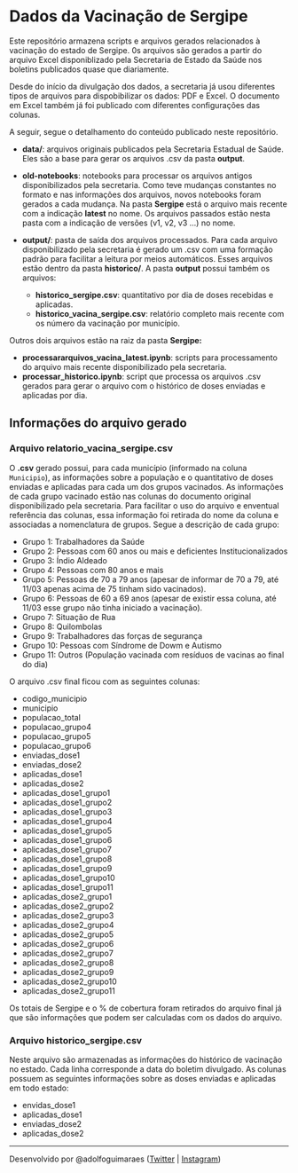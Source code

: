 # Dados da Vacinação de Sergipe

Este repositório armazena scripts e arquivos gerados relacionados à vacinação do estado de Sergipe. 0s arquivos são gerados a partir do arquivo Excel disponiblizado pela Secretaria de Estado da Saúde nos boletins publicados quase que diariamente.

Desde do início da divulgação dos dados, a secretaria já usou diferentes tipos de arquivos para dispobibilizar os dados: PDF e Excel. O documento em Excel também já foi publicado com diferentes configurações das colunas. 

A seguir, segue o detalhamento do conteúdo publicado neste repositório. 

* **data/**: arquivos originais publicados pela Secretaria Estadual de Saúde. Eles são a base para gerar os arquivos .csv da pasta **output**.

* **old-notebooks**: notebooks para processar os arquivos antigos disponibilizados pela secretaria. Como teve mudanças constantes no formato e nas informações dos arquivos, novos notebooks foram gerados a cada mudança. Na pasta **Sergipe** está o arquivo mais recente com a indicação **latest** no nome. Os arquivos passados estão nesta pasta com a indicação de versões (v1, v2, v3 ...) no nome. 

* **output/**: pasta de saída dos arquivos processados. Para cada arquivo disponibilizado pela secretaria é gerado um .csv com uma formação padrão para facilitar a leitura por meios automáticos. Esses arquivos estão dentro da pasta **historico/**. A pasta **output** possui também os arquivos:
    * **historico_sergipe.csv**: quantitativo por dia de doses recebidas e aplicadas.
    * **historico_vacina_sergipe.csv**: relatório completo mais recente com os número da vacinação por município.

Outros dois arquivos estão na raiz da pasta **Sergipe:**

* **processararquivos_vacina_latest.ipynb**: scripts para processamento do arquivo mais recente disponibilizado pela secretaria. 
* **processar_historico.ipynb**: script que processa os arquivos .csv gerados para gerar o arquivo com o histórico de doses enviadas e aplicadas por dia. 


## Informações do arquivo gerado


### Arquivo relatorio_vacina_sergipe.csv

O **.csv** gerado possui, para cada município (informado na coluna `Municipio`), as informações sobre a população e o quantitativo de doses enviadas e aplicadas para cada um dos grupos vacinados. As informações de cada grupo vacinado estão nas colunas do documento original disponibilizado pela secretaria. Para facilitar o uso do arquivo e enventual referência das colunas, essa informação foi retirada do nome da coluna e associadas a nomenclatura de grupos. Segue a descrição de cada grupo:

* Grupo 1: Trabalhadores da Saúde
* Grupo 2: Pessoas com 60 anos ou mais e deficientes Institucionalizados
* Grupo 3: Índio Aldeado
* Grupo 4: Pessoas com 80 anos e mais
* Grupo 5: Pessoas de 70 a 79 anos (apesar de informar de 70 a 79, até 11/03 apenas acima de 75 tinham sido vacinados).
* Grupo 6: Pessoas de 60 a 69 anos (apesar de existir essa  coluna, até 11/03 esse grupo não tinha iniciado a vacinação).
* Grupo 7: Situação de Rua
* Grupo 8: Quilombolas
* Grupo 9: Trabalhadores das forças de segurança
* Grupo 10: Pessoas com Síndrome de Dowm e Autismo
* Grupo 11: Outros (População vacinada com resíduos de vacinas ao final do dia) 


O arquivo .csv final ficou com as seguintes colunas:

* codigo_municipio
* municipio
* populacao_total
* populacao_grupo4
* populacao_grupo5
* populacao_grupo6
* enviadas_dose1
* enviadas_dose2
* aplicadas_dose1
* aplicadas_dose2
* aplicadas_dose1_grupo1
* aplicadas_dose1_grupo2
* aplicadas_dose1_grupo3
* aplicadas_dose1_grupo4
* aplicadas_dose1_grupo5
* aplicadas_dose1_grupo6
* aplicadas_dose1_grupo7
* aplicadas_dose1_grupo8
* aplicadas_dose1_grupo9
* aplicadas_dose1_grupo10
* aplicadas_dose1_grupo11
* aplicadas_dose2_grupo1
* aplicadas_dose2_grupo2
* aplicadas_dose2_grupo3
* aplicadas_dose2_grupo4
* aplicadas_dose2_grupo5
* aplicadas_dose2_grupo6
* aplicadas_dose2_grupo7
* aplicadas_dose2_grupo8
* aplicadas_dose2_grupo9
* aplicadas_dose2_grupo10
* aplicadas_dose2_grupo11

Os totais de Sergipe e o % de cobertura foram retirados do arquivo final já que são informações que podem ser calculadas com os dados do arquivo.

### Arquivo historico_sergipe.csv

Neste arquivo são armazenadas as informações do histórico de vacinação no estado. Cada linha corresponde a data do boletim divulgado. As colunas possuem as seguintes informações sobre as doses enviadas e aplicadas em todo estado:

* envidas_dose1
* aplicadas_dose1
* enviadas_dose2
* aplicadas_dose2

---
Desenvolvido por @adolfoguimaraes ([Twitter](https://twitter.com/adolfoguimaraes) | [Instagram](https://instagram.com/profadolfoguimaraes))